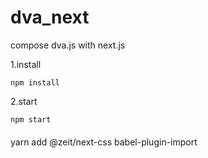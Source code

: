 # dva_next
compose dva.js with next.js

1.install

```
npm install
```

2.start

```
npm start
```

#### 
yarn add @zeit/next-css babel-plugin-import